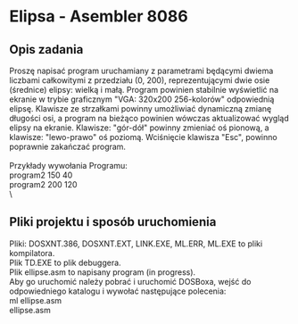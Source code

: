 # Elipsa - Asembler 8086
## Opis zadania
Proszę napisać program uruchamiany z parametrami będącymi dwiema liczbami całkowitymi z przedziału (0, 200), reprezentującymi dwie osie (średnice) elipsy: wielką i małą. Program powinien stabilnie wyświetlić na ekranie w trybie graficznym "VGA: 320x200 256-kolorów" odpowiednią elipsę. Klawisze ze strzałkami powinny umożliwiać dynamiczną zmianę długości osi, a program na bieżąco powinien wówczas aktualizować wygląd elipsy na ekranie. Klawisze: "gór-dół" powinny zmieniać oś pionową, a klawisze: "lewo-prawo" oś poziomą. Wciśnięcie klawisza "Esc", powinno poprawnie zakańczać program.\
\
Przykłady wywołania Programu:\
program2 150 40\
program2 200 120\
\
## Pliki projektu i sposób uruchomienia
Pliki: DOSXNT.386, DOSXNT.EXT, LINK.EXE, ML.ERR, ML.EXE to pliki kompilatora.\
Plik TD.EXE to plik debuggera.\
Plik ellipse.asm to napisany program (in progress).\
Aby go uruchomić należy pobrać i uruchomić DOSBoxa, wejść do odpowiedniego katalogu i wywołać następujące polecenia:\
ml ellipse.asm\
ellipse.asm